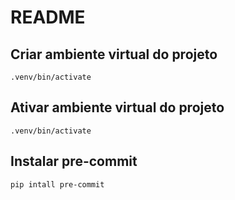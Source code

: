 # README


## Criar ambiente virtual do projeto

```
.venv/bin/activate
```

## Ativar ambiente virtual do projeto

```
.venv/bin/activate
```


## Instalar pre-commit

```
pip intall pre-commit
```